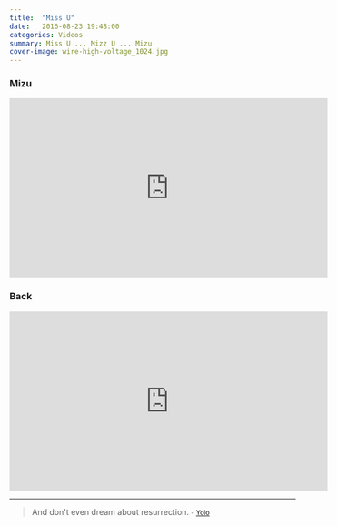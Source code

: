 ```yaml
---
title:  "Miss U"
date:   2016-08-23 19:48:00
categories: Videos
summary: Miss U ... Mizz U ... Mizu
cover-image: wire-high-voltage_1024.jpg
---
```


### Mizu

<iframe width="560" height="315" src="https://www.youtube.com/embed/X4rTkaNBXPo" frameborder="0" allowfullscreen></iframe>

### Back

<iframe width="560" height="315" src="https://www.youtube.com/embed/Qu3RXop2mlU" frameborder="0" allowfullscreen></iframe>


---
> And don't even dream about resurrection.
> <small>- [Yolo](http://lmgtfy.com/?q=YOLO)</small>